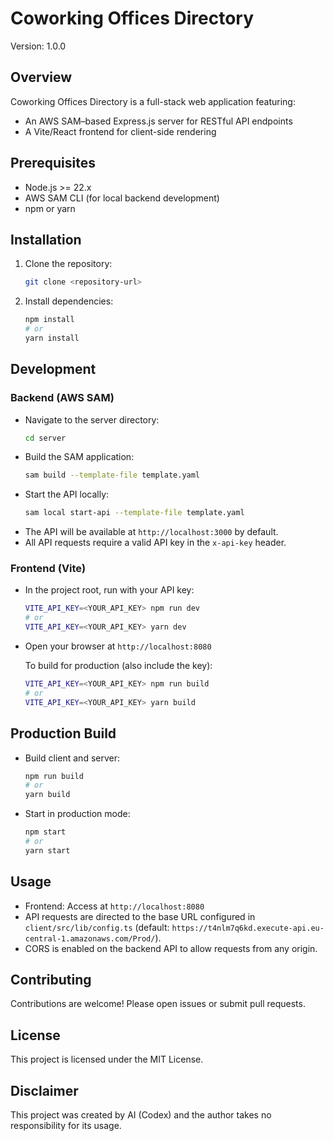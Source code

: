 # Coworking Offices Directory

Version: 1.0.0

## Overview

Coworking Offices Directory is a full-stack web application featuring:
- An AWS SAM–based Express.js server for RESTful API endpoints
- A Vite/React frontend for client-side rendering

## Prerequisites

- Node.js >= 22.x
- AWS SAM CLI (for local backend development)
- npm or yarn

## Installation

1. Clone the repository:
   ```bash
   git clone <repository-url>
   ```
2. Install dependencies:
   ```bash
   npm install
   # or
   yarn install
   ```

## Development

### Backend (AWS SAM)
- Navigate to the server directory:
  ```bash
  cd server
  ```
- Build the SAM application:
  ```bash
  sam build --template-file template.yaml
  ```
- Start the API locally:
  ```bash
  sam local start-api --template-file template.yaml
  ```
- The API will be available at `http://localhost:3000` by default.
- All API requests require a valid API key in the `x-api-key` header.

### Frontend (Vite)
- In the project root, run with your API key:
  ```bash
  VITE_API_KEY=<YOUR_API_KEY> npm run dev
  # or
  VITE_API_KEY=<YOUR_API_KEY> yarn dev
  ```
- Open your browser at `http://localhost:8080`

  To build for production (also include the key):
  ```bash
  VITE_API_KEY=<YOUR_API_KEY> npm run build
  # or
  VITE_API_KEY=<YOUR_API_KEY> yarn build
  ```

## Production Build

- Build client and server:
  ```bash
  npm run build
  # or
  yarn build
  ```
- Start in production mode:
  ```bash
  npm start
  # or
  yarn start
  ```

## Usage

- Frontend: Access at `http://localhost:8080`
- API requests are directed to the base URL configured in `client/src/lib/config.ts` (default: `https://t4nlm7q6kd.execute-api.eu-central-1.amazonaws.com/Prod/`).
- CORS is enabled on the backend API to allow requests from any origin.

## Contributing

Contributions are welcome! Please open issues or submit pull requests.

## License

This project is licensed under the MIT License.

## Disclaimer

This project was created by AI (Codex) and the author takes no responsibility for its usage.